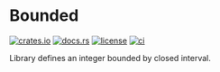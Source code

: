 # Bounded

[![crates.io](https://img.shields.io/crates/v/bounded.svg)](https://crates.io/crates/bounded)
[![docs.rs](https://docs.rs/bounded/badge.svg)](https://docs.rs/bounded)
[![license](https://img.shields.io/crates/l/bounded)](#license)
[![ci](https://github.com/kgv/bounded/workflows/ci/badge.svg)](https://github.com/kgv/bounded/actions)

Library defines an integer bounded by closed interval.

